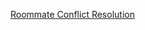 [Roommate Conflict Resolution](https://360.articulate.com/review/content/1d58b965-0970-4af3-8f5c-33881727c1f9/review)
